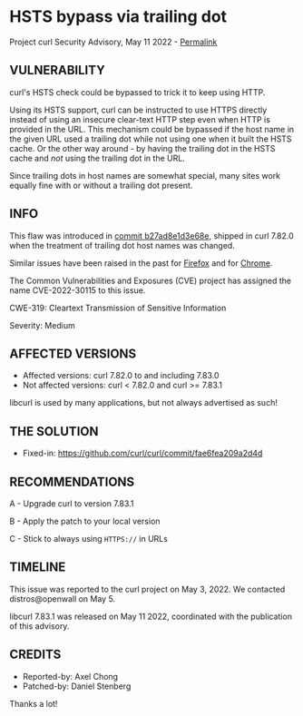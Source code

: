 HSTS bypass via trailing dot
============================

Project curl Security Advisory, May 11 2022 -
[Permalink](https://curl.se/docs/CVE-2022-30115.html)

VULNERABILITY
-------------

curl's HSTS check could be bypassed to trick it to keep using HTTP.

Using its HSTS support, curl can be instructed to use HTTPS directly instead
of using an insecure clear-text HTTP step even when HTTP is provided in the
URL. This mechanism could be bypassed if the host name in the given URL used a
trailing dot while not using one when it built the HSTS cache. Or the other
way around - by having the trailing dot in the HSTS cache and *not* using the
trailing dot in the URL.

Since trailing dots in host names are somewhat special, many sites work
equally fine with or without a trailing dot present.

INFO
----

This flaw was introduced in [commit
b27ad8e1d3e68e](https://github.com/curl/curl/commit/b27ad8e1d3e68e), shipped
in curl 7.82.0 when the treatment of trailing dot host names was changed.

Similar issues have been raised in the past for
[Firefox](https://www.mozilla.org/en-US/security/advisories/mfsa2015-13/) and
for [Chrome](https://bugs.chromium.org/p/chromium/issues/detail?id=461481).

The Common Vulnerabilities and Exposures (CVE) project has assigned the name
CVE-2022-30115 to this issue.

CWE-319: Cleartext Transmission of Sensitive Information

Severity: Medium

AFFECTED VERSIONS
-----------------

- Affected versions: curl 7.82.0 to and including 7.83.0
- Not affected versions: curl < 7.82.0 and curl >= 7.83.1

libcurl is used by many applications, but not always advertised as such!

THE SOLUTION
------------

- Fixed-in: https://github.com/curl/curl/commit/fae6fea209a2d4d

RECOMMENDATIONS
--------------

 A - Upgrade curl to version 7.83.1

 B - Apply the patch to your local version
 
 C - Stick to always using `HTTPS://` in URLs
 
TIMELINE
--------

This issue was reported to the curl project on May 3, 2022. We contacted
distros@openwall on May 5.

libcurl 7.83.1 was released on May 11 2022, coordinated with the publication
of this advisory.

CREDITS
-------

- Reported-by: Axel Chong
- Patched-by: Daniel Stenberg

Thanks a lot!
